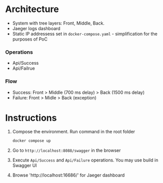 # Architecture
- System with tree layers: Front, Middle, Back. 
- Jaeger logs dashboard
- Static IP addressess set in `docker-compose.yaml` - simplification for the purposes of PoC 

### Operations
* Api/Success
* Api/Failrue

### Flow
* Success: Front > Middle (700 ms delay) > Back (1500 ms delay)
* Failure: Front > Midle > Back (exception)

# Instructions
1. Compose the environment. Run command in the root folder
    ```bash
    docker compose up
    ```

1. Go to `http://localhost:8088/swagger` in the browser

1. Execute `Api/Success` and `Api/Failure` operations. You may use build in Swagger UI

1. Browse 'http://localhost:16686/' for Jaeger dashboard